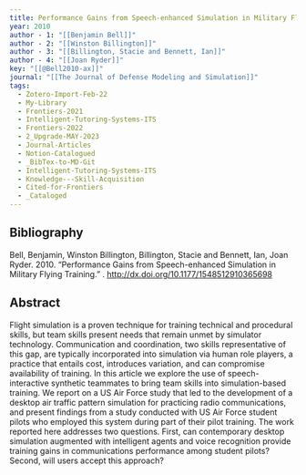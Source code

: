 ```yaml
---
title: Performance Gains from Speech-enhanced Simulation in Military Flying Training
year: 2010
author - 1: "[[Benjamin Bell]]"
author - 2: "[[Winston Billington]]"
author - 3: "[[Billington, Stacie and Bennett, Ian]]"
author - 4: "[[Joan Ryder]]"
key: "[[@Bell2010-ax]]"
journal: "[[The Journal of Defense Modeling and Simulation]]"
tags:
  - Zotero-Import-Feb-22
  - My-Library
  - Frontiers-2021
  - Intelligent-Tutoring-Systems-ITS
  - Frontiers-2022
  - 2_Upgrade-MAY-2023
  - Journal-Articles
  - Notion-Catalogued
  - _BibTex-to-MD-Git
  - Intelligent-Tutoring-Systems-ITS
  - Knowledge---Skill-Acquisition
  - Cited-for-Frontiers
  - _Cataloged
---
```


## Bibliography
Bell, Benjamin, Winston Billington, Billington, Stacie and Bennett, Ian, Joan Ryder. 2010. “Performance Gains from Speech-enhanced Simulation in Military Flying Training.” . http://dx.doi.org/10.1177/1548512910365698

## Abstract
Flight simulation is a proven technique for training technical and procedural skills, but team skills present needs that remain unmet by simulator technology. Communication and coordination, two skills representative of this gap, are typically incorporated into simulation via human role players, a practice that entails cost, introduces variation, and can compromise availability of training. In this article we explore the use of speech-interactive synthetic teammates to bring team skills into simulation-based training. We report on a US Air Force study that led to the development of a desktop air traffic pattern simulation for practicing radio communications, and present findings from a study conducted with US Air Force student pilots who employed this system during part of their pilot training. The work reported here addresses two questions. First, can contemporary desktop simulation augmented with intelligent agents and voice recognition provide training gains in communications performance among student pilots? Second, will users accept this approach?